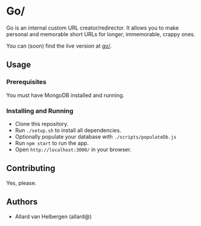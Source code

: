 # Go/

Go is an internal custom URL creator/redirector.
It allows you to make personal and memorable short URLs for longer, immemorable, crappy ones.

You can (soon) find the live version at [go/](http://go/).


## Usage

### Prerequisites

You must have MongoDB installed and running.

### Installing and Running

- Clone this repository.
- Run `./setup.sh` to install all dependencies.
- Optionally populate your database with `./scripts/populateDb.js`
- Run `npm start` to run the app.
- Open `http://localhost:3000/` in your browser.


## Contributing

Yes, please.


## Authors

- Allard van Helbergen (allard@)
